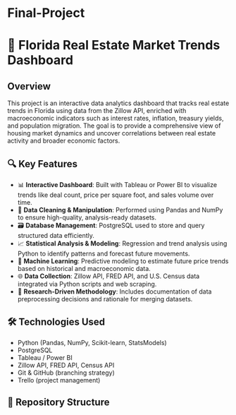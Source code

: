 # Final-Project
# 🏡 Florida Real Estate Market Trends Dashboard

## Overview

This project is an interactive data analytics dashboard that tracks real estate trends in Florida using data from the Zillow API, enriched with macroeconomic indicators such as interest rates, inflation, treasury yields, and population migration. The goal is to provide a comprehensive view of housing market dynamics and uncover correlations between real estate activity and broader economic factors.

## 🔍 Key Features

- 📊 **Interactive Dashboard**: Built with Tableau or Power BI to visualize trends like deal count, price per square foot, and sales volume over time.
- 🧹 **Data Cleaning & Manipulation**: Performed using Pandas and NumPy to ensure high-quality, analysis-ready datasets.
- 🗃️ **Database Management**: PostgreSQL used to store and query structured data efficiently.
- 📈 **Statistical Analysis & Modeling**: Regression and trend analysis using Python to identify patterns and forecast future movements.
- 🤖 **Machine Learning**: Predictive modeling to estimate future price trends based on historical and macroeconomic data.
- 🌐 **Data Collection**: Zillow API, FRED API, and U.S. Census data integrated via Python scripts and web scraping.
- 🧠 **Research-Driven Methodology**: Includes documentation of data preprocessing decisions and rationale for merging datasets.

## 🛠️ Technologies Used
- Python (Pandas, NumPy, Scikit-learn, StatsModels)
- PostgreSQL
- Tableau / Power BI
- Zillow API, FRED API, Census API
- Git & GitHub (branching strategy)
- Trello (project management)

## 📁 Repository Structure

